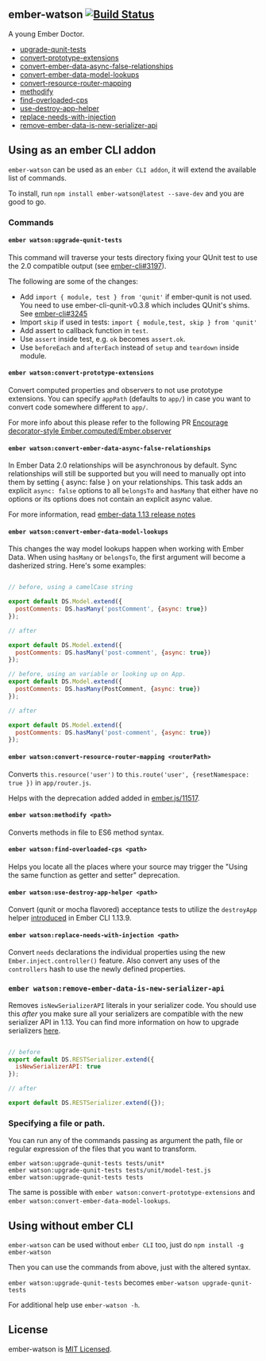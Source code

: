 ## ember-watson  [![Build Status](https://travis-ci.org/abuiles/ember-watson.png?branch=master)](https://travis-ci.org/abuiles/ember-watson)

A young Ember Doctor.

* [upgrade-qunit-tests](#ember-watsonupgrade-qunit-tests)
* [convert-prototype-extensions](#ember-watsonconvert-prototype-extensions)
* [convert-ember-data-async-false-relationships](#ember-watsonconvert-ember-data-async-false-relationships)
* [convert-ember-data-model-lookups](#ember-watsonconvert-ember-data-model-lookups)
* [convert-resource-router-mapping](#ember-watsonconvert-resource-router-mapping-routerpath)
* [methodify](#ember-watsonmethodify-path)
* [find-overloaded-cps](#ember-watsonfind-overloaded-cps-path)
* [use-destroy-app-helper](#ember-watsonuse-destroy-app-helper-path)
* [replace-needs-with-injection](#ember-watsonreplace-needs-with-injection-path)
* [remove-ember-data-is-new-serializer-api](#ember-watson-remove-ember-data-is-new-serializer-api)

## Using as an ember CLI addon

`ember-watson` can be used as an `ember CLI addon`, it will extend the
available list of commands.

To install, run `npm install ember-watson@latest --save-dev` and you are good
to go.


### Commands

#### `ember watson:upgrade-qunit-tests`

This command will traverse your tests directory fixing your QUnit
test to use the 2.0 compatible output (see
[ember-cli#3197](https://github.com/ember-cli/ember-cli/pull/3197)).

The following are some of the changes:

  - Add `import { module, test } from 'qunit'` if ember-qunit is not
    used. You need to use ember-cli-qunit-v0.3.8 which includes
    QUnit's shims. See [ember-cli#3245](https://github.com/ember-cli/ember-cli/pull/3245)
  -  Import `skip` if used in tests: `import { module,test, skip } from 'qunit'`
  - Add assert to callback function in `test`.
  - Use `assert` inside test, e.g. `ok` becomes `assert.ok`.
  - Use `beforeEach` and `afterEach` instead of `setup` and `teardown`
    inside module.

#### `ember watson:convert-prototype-extensions`

Convert computed properties and observers to not use prototype
extensions. You can specify `appPath` (defaults to `app/`) in case you
want to convert code somewhere different to `app/`.

For more info about this please refer to the following PR [Encourage decorator-style Ember.computed/Ember.observer](https://github.com/emberjs/guides/pull/110)

#### `ember watson:convert-ember-data-async-false-relationships`

In Ember Data 2.0 relationships will be asynchronous by default. Sync relationships will still be supported but you will need to manually opt into them by setting { async: false } on your relationships. This task adds an explicit `async: false` options to all `belongsTo` and `hasMany` that
either have no options or its options does not contain an explicit async value.

For more information, read [ember-data 1.13 release notes](http://emberjs.com/blog/2015/06/18/ember-data-1-13-released.html#toc_async-relationships)

#### `ember watson:convert-ember-data-model-lookups`

This changes the way model lookups happen when working with Ember
Data. When using `hasMany` or `belongsTo`, the first argument will
become a dasherized string. Here's some examples:

```javascript

// before, using a camelCase string

export default DS.Model.extend({
  postComments: DS.hasMany('postComment', {async: true})
});

// after

export default DS.Model.extend({
  postComments: DS.hasMany('post-comment', {async: true})
});

// before, using an variable or looking up on App.
export default DS.Model.extend({
  postComments: DS.hasMany(PostComment, {async: true})
});

// after

export default DS.Model.extend({
  postComments: DS.hasMany('post-comment', {async: true})
});
```

#### `ember watson:convert-resource-router-mapping <routerPath>`

Converts `this.resource('user')` to `this.route('user',
{resetNamespace: true })` in `app/router.js`.

Helps with the deprecation added added in
[ember.js/11517](https://github.com/emberjs/ember.js/pull/11517).

#### `ember watson:methodify <path>`

Converts methods in file to ES6 method syntax.

#### `ember watson:find-overloaded-cps <path>`

Helps you locate all the places where your source may trigger the "Using the same function as getter and setter" deprecation.

#### `ember watson:use-destroy-app-helper <path>`

Convert (qunit or mocha flavored) acceptance tests to utilize the `destroyApp`
helper [introduced](https://github.com/ember-cli/ember-cli/pull/4772) in
Ember CLI 1.13.9.

#### `ember watson:replace-needs-with-injection <path>`

Convert `needs` declarations the individual properties using the new `Ember.inject.controller()` feature. Also convert any uses of the `controllers` hash to use the newly defined properties.

### `ember watson:remove-ember-data-is-new-serializer-api`

Removes `isNewSerializerAPI` literals in your serializer code.
You should use this *after* you make sure all your serializers are
compatible with the new serializer API in 1.13. You can find more
information on how to upgrade serializers
[here](http://emberjs.com/blog/2015/06/18/ember-data-1-13-released.html#toc_transition-to-the-new-jsonserializer-and-restserializer-apis).

```javascript

// before
export default DS.RESTSerializer.extend({
  isNewSerializerAPI: true
});

// after

export default DS.RESTSerializer.extend({});
```

### Specifying a file or path.

You can run any of the commands passing as argument the path, file or
regular expression of the files that you want to transform.

```
ember watson:upgrade-qunit-tests tests/unit*
ember watson:upgrade-qunit-tests tests/unit/model-test.js
ember watson:upgrade-qunit-tests tests
```

The same is possible with `ember watson:convert-prototype-extensions` and `ember watson:convert-ember-data-model-lookups`.

## Using without ember CLI

`ember-watson` can be used without `ember CLI` too, just do `npm
install -g ember-watson`

Then you can use the commands from above, just with the altered syntax.

`ember watson:upgrade-qunit-tests` becomes `ember-watson upgrade-qunit-tests`

For additional help use `ember-watson -h`.

## License

ember-watson is [MIT Licensed](https://github.com/abuiles/ember-watson/blob/master/LICENSE.md).
